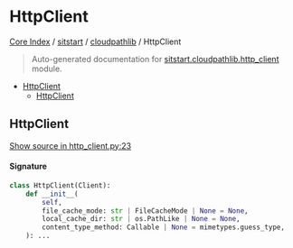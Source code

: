 # HttpClient

[Core Index](../../README.md#core-index) / [sitstart](../index.md#sitstart) / [cloudpathlib](./index.md#cloudpathlib) / HttpClient

> Auto-generated documentation for [sitstart.cloudpathlib.http_client](../../../python/sitstart/cloudpathlib/http_client.py) module.

- [HttpClient](#httpclient)
  - [HttpClient](#httpclient-1)

## HttpClient

[Show source in http_client.py:23](../../../python/sitstart/cloudpathlib/http_client.py#L23)

#### Signature

```python
class HttpClient(Client):
    def __init__(
        self,
        file_cache_mode: str | FileCacheMode | None = None,
        local_cache_dir: str | os.PathLike | None = None,
        content_type_method: Callable | None = mimetypes.guess_type,
    ): ...
```
